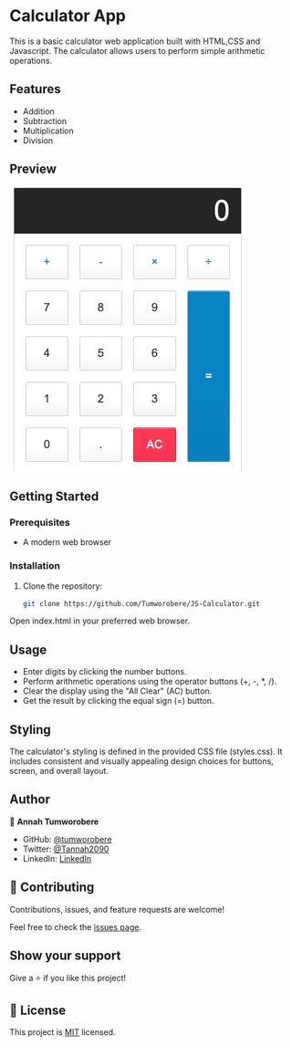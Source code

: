 # Calculator App

This is a basic calculator web application built with HTML,CSS and Javascript. The calculator allows users to perform simple arithmetic operations.

## Features

- Addition
- Subtraction
- Multiplication
- Division

## Preview

![Calculator Preview](calculator-preview.png)

## Getting Started

### Prerequisites

- A modern web browser

### Installation

1. Clone the repository:

   ```bash
   git clone https://github.com/Tumworobere/JS-Calculator.git

Open index.html in your preferred web browser.
## Usage
- Enter digits by clicking the number buttons.
- Perform arithmetic operations using the operator buttons (+, -, *, /).
- Clear the display using the "All Clear" (AC) button.
- Get the result by clicking the equal sign (=) button.
## Styling
The calculator's styling is defined in the provided CSS file (styles.css). It includes consistent and visually appealing design choices for buttons, screen, and overall layout.

## Author

👤 **Annah Tumworobere**

- GitHub: [@tumworobere](https://github.com/tumworobere)
- Twitter: [@Tannah2090](https://twitter.com/Tannah2090)
- LinkedIn: [LinkedIn](www.linkedin.com/in/annah-tumworobere)

## 🤝 Contributing

Contributions, issues, and feature requests are welcome!

Feel free to check the [issues page](https://github.com/Tumworobere/gitflow/issues).

## Show your support

Give a ⭐️ if you like this project!

## 📝 License

This project is [MIT](./MIT.md) licensed.
